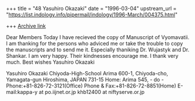 +++
title = "48 Yasuhiro Okazaki"
date = "1996-03-04"
upstream_url = "https://list.indology.info/pipermail/indology/1996-March/004375.html"

+++
[Archive link](https://list.indology.info/pipermail/indology/1996-March/004375.html)

Dear Members
Today I have recieved the copy of Manuscript of Vyomavatii. I am
thanking for the persons who adviced me or take the trouble to copy
the manuscripts and to send me it. Especially thaniking Dr. Wujastyk
and Dr. Shankar. I am very happy. Their kindnesses encourage me.
I thank very much.
Best wishes
Yasuhiro Okazaki



Yasuhiro Okazaki
Chiyoda-High-School
Arima 600-1, Chiyoda-cho, Yamagata-gun
Hiroshima, JAPAN 731-15
Home: Arima 545, - do -
Phone:+81-826-72-3121(Office)
Phone & Fax:+81-826-72-8851(Home)
E-mail:kappa-y at po.iijnet.or.jp
       khb12400 at niftyserve.or.jp





